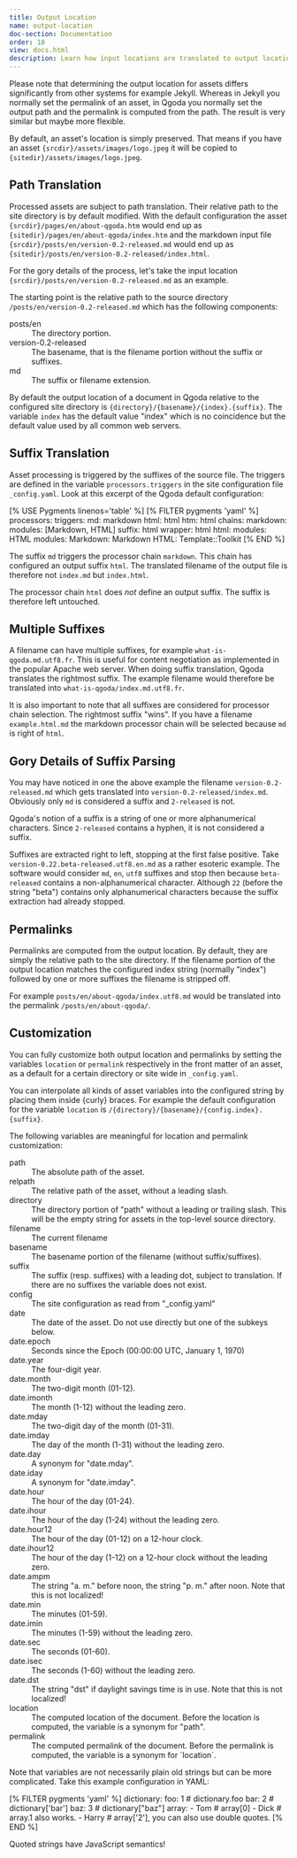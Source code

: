 ```yaml
---
title: Output Location
name: output-location
doc-section: Documentation
order: 10
view: docs.html
description: Learn how input locations are translated to output locations in Qgoda.
---
```

Please note that determining the output location for assets differs
significantly from other systems for example Jekyll.  Whereas in Jekyll you
normally set the permalink of an asset, in Qgoda you normally set the 
output path and the permalink is computed from the path.  The result is
very similar but maybe more flexible.

By default, an asset's location is simply preserved.  That means if you have an
asset `{srcdir}/assets/images/logo.jpeg` it will be copied to
`{sitedir}/assets/images/logo.jpeg`. 

## Path Translation

Processed assets are subject to path translation.  Their relative path to
the site directory is by default modified.  With the default configuration
the asset `{srcdir}/pages/en/about-qgoda.htm` would end up as 
`{sitedir}/pages/en/about-qgoda/index.htm` and the markdown input file
`{srcdir}/posts/en/version-0.2-released.md` would end up as
`{sitedir}/posts/en/version-0.2-released/index.html`.

For the gory details of the process, let's take the input location 
`{srcdir}/posts/en/version-0.2-released.md` as an example.

The starting point is the relative path to the source directory
`/posts/en/version-0.2-released.md` which has the following components:

<dl>
  <dt>posts/en</dt>
  <dd>The directory portion.</dd>
  <dt>version-0.2-released</dt>
  <dd>The basename, that is the filename portion without the suffix or suffixes.</dd>
  <dt>md</dt>
  <dd>The suffix or filename extension.</dd>
</dl>

By default the output location of a document in Qgoda relative to the 
configured site directory is
`{directory}/{basename}/{index}.{suffix}`.  The variable `index`
has the default value "index" which is no coincidence but the default value
used by all common web servers.

## Suffix Translation

Asset processing is triggered by the suffixes of the source file.  The triggers
are defined in the variable `processors.triggers` in the site configuration
file `_config.yaml`.  Look at this excerpt of the Qgoda default configuration:

[% USE Pygments linenos='table' %]
[% FILTER pygments 'yaml' %]
processors:
    triggers:
        md: markdown
        html: html
        htm: html
    chains:
        markdown:
            modules: [Markdown, HTML]
            suffix: html
            wrapper: html
        html:
            modules: HTML
   modules:
       Markdown: Markdown
       HTML: Template::Toolkit
[% END %]

The suffix `md` triggers the processor chain `markdown`.  This chain
has configured an output suffix `html`.  The translated filename of the
output file is therefore not `index.md` but `index.html`.

The processor chain `html` does *not* define an output suffix.  The suffix is 
therefore left untouched.

## Multiple Suffixes

A filename can have multiple suffixes, for example 
`what-is-qgoda.md.utf8.fr`.  This is useful for content negotiation as
implemented in the popular Apache web server.  When doing suffix translation,
Qgoda translates the rightmost suffix.  The example filename would therefore
be translated into `what-is-qgoda/index.md.utf8.fr`. 

It is also important to note that all suffixes are considered for processor 
chain selection.  The rightmost suffix "wins".  If you have a filename
`example.html.md` the markdown processor chain will be selected because
`md` is right of `html`.

## Gory Details of Suffix Parsing

You may have noticed in one the above example the filename 
`version-0.2-released.md` which gets translated into 
`version-0.2-released/index.md`.  Obviously only `md` is considered a suffix
and `2-released` is not.

Qgoda's notion of a suffix is a string of one or more alphanumerical
characters.  Since `2-released` contains a hyphen, it is not considered
a suffix.

Suffixes are extracted right to left, stopping at the first false positive.
Take `version-0.22.beta-released.utf8.en.md` as a rather esoteric example.
The software would consider `md`, `en`, `utf8` suffixes and stop then
because `beta-released` contains a non-alphanumerical character.  Although
`22` (before the string "beta") contains only alphanumerical characters
because the suffix extraction had already stopped.

## Permalinks

Permalinks are computed from the output location.  By default, they are 
simply the relative path to the site directory.  If the filename portion
of the output location matches the configured index string (normally
"index") followed by one or more suffixes the filename is stripped off.

For example `posts/en/about-qgoda/index.utf8.md` would be translated into
the permalink `/posts/en/about-qgoda/`.

## Customization

You can fully customize both output location and permalinks by setting the
variables `location` or `permalink` respectively in the front matter of an
asset, as a default for a certain directory or site wide in `_config.yaml`.

You can interpolate all kinds of asset variables into the configured string
by placing them inside {curly} braces.  For example the default configuration
for the variable `location` is `/{directory}/{basename}/{config.index}.{suffix}`.

The following variables are meaningful for location and permalink 
customization:

<dl>
  <dt>path</dt>
  <dd>The absolute path of the asset.</dd>
  <dt>relpath</dt>
  <dd>The relative path of the asset, without a leading slash.</dd>
  <dt>directory</dt>
  <dd>The directory portion of "path" without a leading or trailing slash.  
      This will be the empty string for assets in the top-level source
      directory.</dd>
  <dt>filename</dt>
  <dd>The current filename</dd>
  <dt>basename</dt>
  <dd>The basename portion of the filename (without suffix/suffixes).</dd>
  <dt>suffix</dt>
  <dd>The suffix (resp. suffixes) with a leading dot, subject to translation.
      If there are no suffixes the variable does not exist.</dd>
  <dt>config</dt>
  <dd>The site configuration as read from "_config.yaml"</dd>
  <dt>date</dt>
  <dd>The date of the asset.  Do not use directly but one of the
      subkeys below.</dd>
  <dt>date.epoch</dt>
  <dd>Seconds since the Epoch (00:00:00 UTC, January 1, 1970)</dd>
  <dt>date.year</dt>
  <dd>The four-digit year.</dd>
  <dt>date.month</dt>
  <dd>The two-digit month (01-12).</dd>
  <dt>date.imonth</dt>
  <dd>The month (1-12) without the leading zero.</dd>
  <dt>date.mday</dt>
  <dd>The two-digit day of the month (01-31).</dd>
  <dt>date.imday</dt>
  <dd>The day of the month (1-31) without the leading zero.</dd>
  <dt>date.day</dt>
  <dd>A synonym for "date.mday".</dd>
  <dt>date.iday</dt>
  <dd>A synonym for "date.imday".</dd>
  <dt>date.hour</dt>
  <dd>The hour of the day (01-24).</dd>
  <dt>date.ihour</dt>
  <dd>The hour of the day (1-24) without the leading zero.</dd>
  <dt>date.hour12</dt>
  <dd>The hour of the day (01-12) on a 12-hour clock.</dd>
  <dt>date.ihour12</dt>
  <dd>The hour of the day (1-12) on a 12-hour clock without the leading zero.</dd>
  <dt>date.ampm</dt>
  <dd>The string "a. m." before noon, the string "p. m." after noon.  Note that
      this is not localized!</dd>
  <dt>date.min</dt>
  <dd>The minutes (01-59).</dd>
  <dt>date.imin</dt>
  <dd>The minutes (1-59) without the leading zero.</dd>
  <dt>date.sec</dt>
  <dd>The seconds (01-60).</dd>
  <dt>date.isec</dt>
  <dd>The seconds (1-60) without the leading zero.</dd>
  <dt>date.dst</dt>
  <dd>The string "dst" if daylight savings time is in use.  Note that this
      is not localized!</dd>
  <dt>location</dt>
  <dd>The computed location of the document.  Before the location is computed,
      the variable is a synonym for "path".</dd>
  <dt>permalink</dt>
  <dd>The computed permalink of the document.  Before the permalink is computed,
      the variable is a synonym for `location`.</dd>
</dl>

Note that variables are not necessarily plain old strings but can be more
complicated.  Take this example configuration in YAML:

[% FILTER pygments 'yaml' %]
dictionary:
    foo: 1 # dictionary.foo
    bar: 2 # dictionary['bar']
    baz: 3 # dictionary["baz"]
array:
    - Tom    # array[0]
    - Dick   # array.1 also works.
    - Harry  # array['2'], you can also use double quotes.
[% END %]

Quoted strings have JavaScript semantics!
